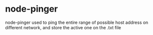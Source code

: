 # node-pinger
node-pinger
used to ping the entire range of possible host address on different network, and store the active one on the .txt file

